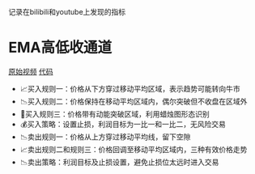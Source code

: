 记录在bilibili和youtube上发现的指标

# EMA高低收通道
[原始视频](https://www.bilibili.com/video/BV1hF4m1T73E?spm_id_from=333.788.recommend_more_video.4&vd_source=7fc5922397de9362d6f5bfc73e707c59)
[代码](https://github.com/0xnex/tradingview/blob/main/ema_hlc_channel.py)

- 📈买入规则一：价格从下方穿过移动平均区域，表示趋势可能转向牛市
- 📉买入规则二：价格保持在移动平均区域内，偶尔突破但不收盘在区域外
- 💼买入规则三：价格带有动能突破区域，利用蜡烛图形态识别
- 💰买入策略：设置止损，利润目标为一比一和一比二，无风险交易
- 📉卖出规则一：价格从上方穿过移动平均线，留下空隙
- 📈卖出规则二和规则三：价格回调至移动平均区域内，三种有效价格走势
- 📉卖出策略：利润目标及止损设置，避免止损位太远时进入交易
